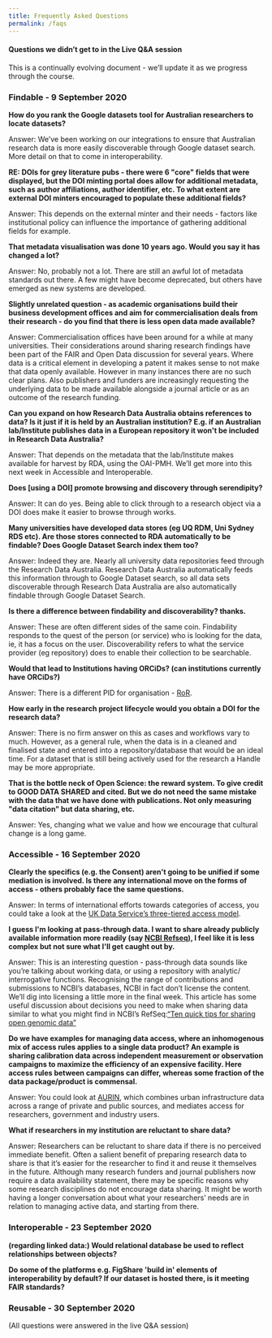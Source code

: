 ```yaml
---
title: Frequently Asked Questions
permalink: /faqs
---
```


#### Questions we didn’t get to in the Live Q&A session

This is a continually evolving document - we’ll update it as we progress through the course.

### Findable - 9 September 2020

**How do you rank the Google datasets tool for Australian researchers to locate datasets?**

Answer: We’ve been working on our integrations to ensure that Australian research data is more easily discoverable through Google dataset search. More detail on that to come in interoperability. 

**RE: DOIs for grey literature pubs - there were 6 "core" fields that were displayed, but the DOI minting portal does allow for additional metadata, such as author affiliations, author identifier, etc. To what extent are external DOI minters encouraged to populate these additional fields?**

Answer: This depends on the external minter and their needs - factors like institutional policy can influence the importance of gathering additional fields for example. 

**That metadata visualisation was done 10 years ago. Would you say it has changed a lot?**

Answer: No, probably not a lot. There are still an awful lot of metadata standards out there. A few might have become deprecated, but others have emerged as new systems are developed.

**Slightly unrelated question - as academic organisations build their business development offices and aim for commercialisation deals from their research - do you find that there is less open data made available?**

Answer: Commercialisation offices have been around for a while at many universities. Their considerations around sharing research findings have been part of the FAIR and Open Data discussion for several years. Where data is a critical element in developing a patent it makes sense to not make that data openly available. However in many instances there are no such clear plans. Also publishers and funders are increasingly requesting the underlying data to be made available alongside a journal article or as an outcome of the research funding.

**Can you expand on how Research Data Australia obtains references to data? Is it just if it is held by an Australian institution? E.g. if an Australian lab/Institute publishes data in a European repository it won't be included in Research Data Australia?**

Answer: That depends on the metadata that the lab/Institute makes available for harvest by RDA, using the OAI-PMH. We’ll get more into this next week in Accessible and Interoperable.  

**Does [using a DOI] promote browsing and discovery through serendipity?**

Answer: It can do yes. Being able to click through to a research object via a DOI does make it easier to browse through works.

**Many universities have developed data stores (eg UQ RDM, Uni Sydney RDS etc). Are those stores connected to RDA automatically to be findable? Does Google Dataset Search index them too?**

Answer: Indeed they are. Nearly all university data repositories feed through the Research Data Australia. Research Data Australia automatically feeds this information through to Google Dataset search, so all data sets discoverable through Research Data Australia are also automatically findable through Google Dataset Search.

**Is there a difference between findability and discoverability? thanks.**

Answer: These are often different sides of the same coin. Findability responds to the quest of the person (or service) who is looking for the data, ie, it has a focus on the user. Discoverability refers to what the service provider (eg repository) does to enable their collection to be searchable.

**Would that lead to Institutions having ORCiDs? (can institutions currently have ORCiDs?)**

Answer: There is a different PID for organisation - [RoR](https://ror.org/scope/).  

**How early in the research project lifecycle would you obtain a DOI for the research data?**

Answer: There is no firm answer on this as cases and workflows vary to much. However, as a general rule, when the data is in a cleaned and finalised state and  entered into a repository/database that would be an ideal time. 
For a dataset that is still being actively used for the research a Handle may be more appropriate. 

**That is the bottle neck of Open Science: the reward system. To give credit to GOOD DATA SHARED and cited. But we do not need the same mistake with the data that we have done with publications. Not only measuring "data citation" but data sharing, etc.**

Answer: Yes, changing what we value and how we encourage that cultural change is a long game. 

### Accessible - 16 September 2020

**Clearly the specifics (e.g. the Consent) aren't going to be unified if some mediation is involved. Is there any international move on the forms of access - others probably face the same questions.**

Answer: In terms of international efforts towards categories of access, you could take a look at the [UK Data Service’s three-tiered access model](https://www.ukdataservice.ac.uk/manage-data/legal-ethical/access-control/three-tiers-of-access.aspx).

**I guess I'm looking at pass-through data. I want to share already publicly available information more readily (say [NCBI Refseq](https://www.ncbi.nlm.nih.gov/refseq/)), I feel like it is less complex but not sure what I'll get caught out by.**

Answer: This is an interesting question - pass-through data sounds like you’re talking about working data, or using a repository with analytic/ interrogative functions. Recognising the range of contributions and submissions to NCBI’s databases, NCBI in fact don’t license the content. We’ll dig into licensing a little more in the final week. This article has some useful discussion about decisions you need to make when sharing data similar to what you might find in NCBI’s RefSeq:[“Ten quick tips for sharing open genomic data”](https://doi.org/10.1371/journal.pcbi.1006472) 

**Do we have examples for managing data access, where an inhomogenous mix of access rules applies to a single data product? An example is sharing calibration data across independent measurement or observation campaigns to maximize the efficiency of an expensive facility. Here access rules between campaigns can differ, whereas some fraction of the data package/product is commensal.**

Answer: You could look at [AURIN](https://aurin.org.au/), which combines urban infrastructure data across a range of private and public sources, and mediates access for researchers, government and industry users. 

**What if researchers in my institution are reluctant to share data?**

Answer: Researchers can be reluctant to share data if there is no perceived immediate benefit. Often a salient benefit of preparing research data to share is that it’s easier for the researcher to find it and reuse it themselves in the future. Although many research funders and journal publishers now require a data availability statement, there may be specific reasons why some research disciplines do not encourage data sharing. It might be worth having a longer conversation about what your researchers’ needs are in relation to managing active data, and starting from there.

### Interoperable - 23 September 2020

**(regarding linked data:) Would relational database be used to reflect relationships between objects?**

**Do some of the platforms e.g. FigShare 'build in' elements of interoperability by default? If our dataset is hosted there, is it meeting FAIR standards?**

### Reusable - 30 September 2020

(All questions were answered in the live Q&A session)
